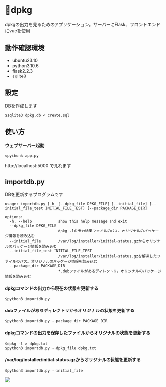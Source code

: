 dpkg
=====
dpkgの出力を見るためのアプリケーション。サーバーにFlask、フロントエンドにvueを使用

動作確認環境
-----
+ ubuntu23.10
+ python3.10.6
+ flask2.2.3
+ sqlite3

設定
-----
DBを作成します  

    $sqlite3 dpkg.db < create.sql

使い方
-----
#### ウェブサーバー起動
    $python3 app.py

http://localhost:5000
で見れます

importdb.py
----
DBを更新するプログラムです

```
usage: importdb.py [-h] [--dpkg_file DPKG_FILE] [--initial_file] [--initial_file_test INITIAL_FILE_TEST] [--package_dir PACKAGE_DIR]

options:
  -h, --help            show this help message and exit
  --dpkg_file DPKG_FILE
                        dpkg -lの出力結果ファイルのパス。オリジナルのパッケージ情報を読み込む
  --initial_file        /var/log/installer/initial-status.gzからオリジナルのパッケージ情報を読み込む
  --initial_file_test INITIAL_FILE_TEST
                        /var/log/installer/initial-status.gzを解凍したファイルのパス。オリジナルのパッケージ情報を読み込む
  --package_dir PACKAGE_DIR
                        *.debファイルがあるディレクトリ。オリジナルのパッケージ情報を読み込む
```

#### dpkgコマンドの出力から現在の状態を更新する  
```
$python3 importdb.py
```
#### debファイルがあるディレクトリからオリジナルの状態を更新する  
```
$python3 importdb.py --package_dir PACKAGE_DIR
```
#### dpkgコマンドの出力を保存したファイルからオリジナルの状態を更新する  
```
$dpkg -l > dpkg.txt
$python3 importdb.py --dpkg_file dpkg.txt
```
#### /var/log/installer/initial-status.gzからオリジナルの状態を更新する  
```
$python3 importdb.py --initial_file
```

<img src="https://user-images.githubusercontent.com/6335693/222418411-32b51acd-b91c-4794-ba52-4e0e7b0c8b35.png" >
